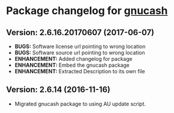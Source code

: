 # Package changelog for [gnucash](https://chocolatey.org/packages/gnucash)

## Version: 2.6.16.20170607 (2017-06-07)
- **BUGS:** Software license url pointing to wrong location
- **BUGS:** Software source url pointing to wrong location
- **ENHANCEMENT:** Added changelog for package
- **ENHANCEMENT:** Embed the gnucash package
- **ENHANCEMENT:** Extracted Description to its own file

## Version: 2.6.14 (2016-11-16)
- Migrated gnucash package to using AU update script.
